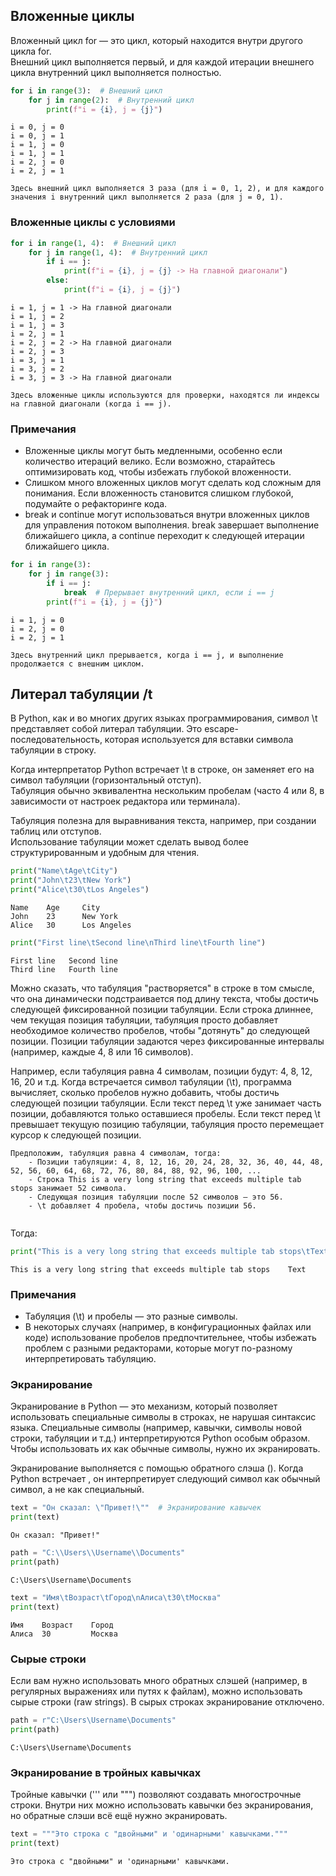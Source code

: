## Вложенные циклы

Вложенный цикл for — это цикл, который находится внутри другого цикла for.<br>
Внешний цикл выполняется первый, и для каждой итерации внешнего цикла внутренний цикл выполняется полностью.

```python
for i in range(3):  # Внешний цикл
    for j in range(2):  # Внутренний цикл
        print(f"i = {i}, j = {j}")
```
```text
i = 0, j = 0
i = 0, j = 1
i = 1, j = 0
i = 1, j = 1
i = 2, j = 0
i = 2, j = 1

Здесь внешний цикл выполняется 3 раза (для i = 0, 1, 2), и для каждого значения i внутренний цикл выполняется 2 раза (для j = 0, 1).
```

### Вложенные циклы с условиями

```python
for i in range(1, 4):  # Внешний цикл
    for j in range(1, 4):  # Внутренний цикл
        if i == j:
            print(f"i = {i}, j = {j} -> На главной диагонали")
        else:
            print(f"i = {i}, j = {j}")
```

```text
i = 1, j = 1 -> На главной диагонали
i = 1, j = 2
i = 1, j = 3
i = 2, j = 1
i = 2, j = 2 -> На главной диагонали
i = 2, j = 3
i = 3, j = 1
i = 3, j = 2
i = 3, j = 3 -> На главной диагонали

Здесь вложенные циклы используются для проверки, находятся ли индексы на главной диагонали (когда i == j).
```

### Примечания
- Вложенные циклы могут быть медленными, особенно если количество итераций велико. Если возможно, старайтесь оптимизировать код, чтобы избежать глубокой вложенности.
- Слишком много вложенных циклов могут сделать код сложным для понимания. Если вложенность становится слишком глубокой, подумайте о рефакторинге кода.
- break и continue могут использоваться внутри вложенных циклов для управления потоком выполнения. break завершает выполнение ближайшего цикла, а continue переходит к следующей итерации ближайшего цикла.

```python
for i in range(3):
    for j in range(3):
        if i == j:
            break  # Прерывает внутренний цикл, если i == j
        print(f"i = {i}, j = {j}")
```
```text
i = 1, j = 0
i = 2, j = 0
i = 2, j = 1

Здесь внутренний цикл прерывается, когда i == j, и выполнение продолжается с внешним циклом.
```

## Литерал табуляции /t
В Python, как и во многих других языках программирования, символ \t представляет собой литерал табуляции. Это escape-последовательность, которая используется для вставки символа табуляции в строку.<br>

Когда интерпретатор Python встречает \t в строке, он заменяет его на символ табуляции (горизонтальный отступ).<br>
Табуляция обычно эквивалентна нескольким пробелам (часто 4 или 8, в зависимости от настроек редактора или терминала).

Табуляция полезна для выравнивания текста, например, при создании таблиц или отступов.<br>
Использование табуляции может сделать вывод более структурированным и удобным для чтения.


```python
print("Name\tAge\tCity")
print("John\t23\tNew York")
print("Alice\t30\tLos Angeles")
```

```text
Name    Age     City
John    23      New York
Alice   30      Los Angeles
```

```python
print("First line\tSecond line\nThird line\tFourth line")
```
```text
First line   Second line
Third line   Fourth line
```

Можно сказать, что табуляция "растворяется" в строке в том смысле, что она динамически подстраивается под длину текста, чтобы достичь следующей фиксированной позиции табуляции. Если строка длиннее, чем текущая позиция табуляции, табуляция просто добавляет необходимое количество пробелов, чтобы "дотянуть" до следующей позиции.
Позиции табуляции задаются через фиксированные интервалы (например, каждые 4, 8 или 16 символов).

Например, если табуляция равна 4 символам, позиции будут: 4, 8, 12, 16, 20 и т.д.
Когда встречается символ табуляции (\t), программа вычисляет, сколько пробелов нужно добавить, чтобы достичь следующей позиции табуляции.
Если текст перед \t уже занимает часть позиции, добавляются только оставшиеся пробелы.
Если текст перед \t превышает текущую позицию табуляции, табуляция просто перемещает курсор к следующей позиции.

```text
Предположим, табуляция равна 4 символам, тогда:
    - Позиции табуляции: 4, 8, 12, 16, 20, 24, 28, 32, 36, 40, 44, 48, 52, 56, 60, 64, 68, 72, 76, 80, 84, 88, 92, 96, 100, ...
    - Строка This is a very long string that exceeds multiple tab stops занимает 52 символа.
    - Следующая позиция табуляции после 52 символов — это 56.
    - \t добавляет 4 пробела, чтобы достичь позиции 56.
   
```
Тогда:

```python
print("This is a very long string that exceeds multiple tab stops\tText")
```
```text
This is a very long string that exceeds multiple tab stops    Text
```

### Примечания
- Табуляция (\t) и пробелы — это разные символы.
- В некоторых случаях (например, в конфигурационных файлах или коде) использование пробелов предпочтительнее, чтобы избежать проблем с разными редакторами, которые могут по-разному интерпретировать табуляцию.

### Экранирование
Экранирование в Python — это механизм, который позволяет использовать специальные символы в строках, не нарушая синтаксис языка. Специальные символы (например, кавычки, символы новой строки, табуляции и т.д.) интерпретируются Python особым образом. Чтобы использовать их как обычные символы, нужно их экранировать.

Экранирование выполняется с помощью обратного слэша (\). Когда Python встречает \, он интерпретирует следующий символ как обычный символ, а не как специальный.

```python
text = "Он сказал: \"Привет!\""  # Экранирование кавычек
print(text)
```
```text
Он сказал: "Привет!"
```
```python
path = "C:\\Users\\Username\\Documents"
print(path)
```
```text
C:\Users\Username\Documents
```
```python
text = "Имя\tВозраст\tГород\nАлиса\t30\tМосква"
print(text)
```
```text
Имя    Возраст    Город
Алиса  30         Москва
```

### Сырые строки
Если вам нужно использовать много обратных слэшей (например, в регулярных выражениях или путях к файлам), можно использовать сырые строки (raw strings). В сырых строках экранирование отключено.
```python
path = r"C:\Users\Username\Documents"
print(path)
```
```text
C:\Users\Username\Documents
```

### Экранирование в тройных кавычках

Тройные кавычки (''' или """) позволяют создавать многострочные строки. Внутри них можно использовать кавычки без экранирования, но обратные слэши всё ещё нужно экранировать.

```python
text = """Это строка с "двойными" и 'одинарными' кавычками."""
print(text)
```

```text
Это строка с "двойными" и 'одинарными' кавычками.
```

